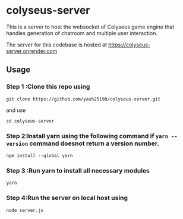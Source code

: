 # colyseus-server
This is a server to host the websocket of Colyseus game engine that handles generation of chatroom and multiple user interaction.

The server for this codebase is hosted at https://colyseus-server.onrender.com
## Usage
### Step 1 :Clone this repo using

```
git clone https://github.com/yash25198/colyseus-server.git
```
and use
```
cd colyseus-server
```
### Step 2:Install yarn using the following command if ```yarn --version``` command doesnot return a version number.
```
npm install --global yarn
```
### Step 3 :Run yarn to install all necessary modules
```
yarn
```
### Step 4:Run the server on local host using 
```
node server.js
```





